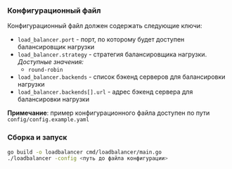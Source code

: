 ### Конфигурационный файл
Конфигурационный файл должен содержать следующие ключи:
- `load_balancer.port` - порт, по которому будет доступен балансировщик нагрузки
- `load_balancer.strategy` - стратегия балансировщика нагрузки. *Доступные значения:*
  - `round-robin`
- `load_balancer.backends` - список бэкенд серверов для балансировки нагрузки
- `load_balancer.backends[].url` - адрес бэкенд сервера для балансировки нагрузки

**Примечание**: пример конфигурационного файла доступен по пути `config/config.example.yaml`

### Сборка и запуск
```bash 
go build -o loadbalancer cmd/loadbalancer/main.go
./loadbalancer -config <путь до файла конфигурации>
```
